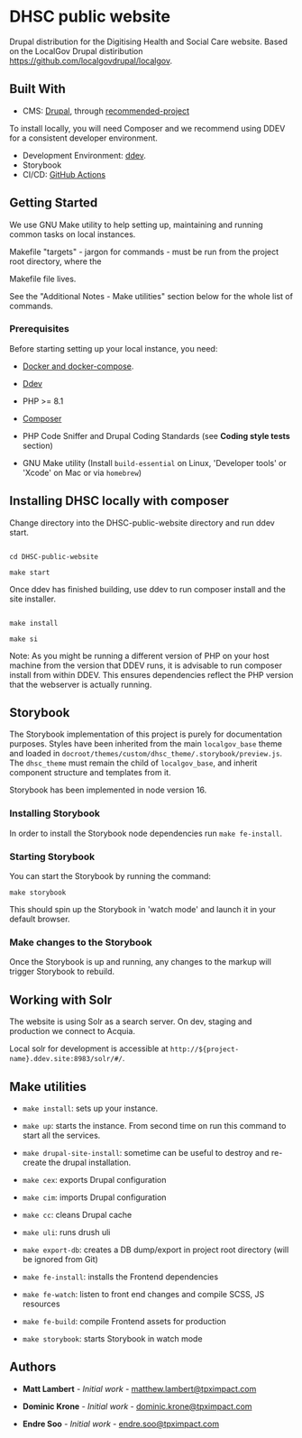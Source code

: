# DHSC public website


Drupal distribution for the Digitising Health and Social Care website. Based on the LocalGov Drupal distiribution https://github.com/localgovdrupal/localgov.


## Built With



* CMS: [Drupal](http://www.drupal.org), through [recommended-project](https://github.com/drupal/recommended-project)


To install locally, you will need Composer and we recommend using DDEV for a consistent developer environment.


* Development Environment: [ddev](https://ddev.readthedocs.io/en/stable/).
* Storybook
* CI/CD: [GitHub Actions](https://github.com/features/actions)


## Getting Started



We use GNU Make utility to help setting up, maintaining and running common tasks on local instances.

Makefile "targets" - jargon for commands - must be run from the project root directory, where the

Makefile file lives.


See the "Additional Notes - Make utilities" section below for the whole list of commands.


### Prerequisites


Before starting setting up your local instance, you need:



* [Docker and docker-compose](https://www.docker.com/community-edition).

* [Ddev](https://ddev.readthedocs.io/en/stable/#installation)

* PHP >= 8.1

* [Composer](https://getcomposer.org/download/)

* PHP Code Sniffer and Drupal Coding Standards (see **Coding style tests** section)

* GNU Make utility (Install `build-essential` on Linux, 'Developer tools' or 'Xcode' on Mac or via `homebrew`)





## Installing DHSC locally with composer



Change directory into the DHSC-public-website directory and run ddev start.



```

cd DHSC-public-website

make start

```



Once ddev has finished building, use ddev to run composer install and the site installer.



```

make install

make si

```



Note: As you might be running a different version of PHP on your host machine from the version that DDEV runs, it is advisable to run composer install from within DDEV. This ensures dependencies reflect the PHP version that the webserver is actually running.


## Storybook
The Storybook implementation of this project is purely for documentation purposes. Styles have been inherited from the main `localgov_base` theme and loaded in `docroot/themes/custom/dhsc_theme/.storybook/preview.js`. The `dhsc_theme` must remain the child of `localgov_base`, and inherit component structure and templates from it.

Storybook has been implemented in node version 16.
### Installing Storybook

In order to install the Storybook node dependencies run `make fe-install`.

### Starting Storybook
You can start the Storybook by running the command:

`make storybook`

This should spin up the Storybook in 'watch mode' and launch it in your default browser.

### Make changes to the Storybook

Once the Storybook is up and running, any changes to the markup will trigger Storybook to rebuild.

## Working with Solr

The website is using Solr as a search server. On dev, staging and production we connect to Acquia.

Local solr for development is accessible at `http://${project-name}.ddev.site:8983/solr/#/`.

## Make utilities



*  `make install`: sets up your instance.

*  `make up`: starts the instance. From second time on run this command to start all the services.

*  `make drupal-site-install`: sometime can be useful to destroy and re-create the drupal installation.

*  `make cex`: exports Drupal configuration

*  `make cim`: imports Drupal configuration

*  `make cc`: cleans Drupal cache

*  `make uli`: runs drush uli

*  `make export-db`: creates a DB dump/export in project root directory (will be ignored from Git)

*  `make fe-install`: installs the Frontend dependencies

*  `make fe-watch`: listen to front end changes and compile SCSS, JS resources

*  `make fe-build`: compile Frontend assets for production

*  `make storybook`: starts Storybook in watch mode


## Authors



*  **Matt Lambert** - *Initial work* - [matthew.lambert@tpximpact.com](mailto:matthew.lambert@tpximpact.com)

*  **Dominic Krone** - *Initial work* - [dominic.krone@tpximpact.com](mailto:dominic.krone@tpximpact.com)

*  **Endre Soo** - *Initial work* - [endre.soo@tpximpact.com](mailto:endre.soo@tpximpact.com)
